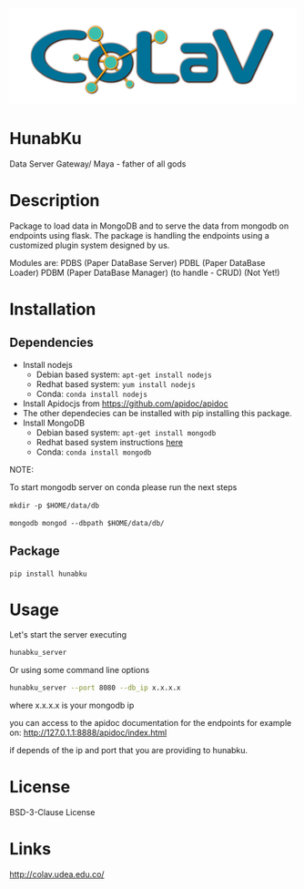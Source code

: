 <center><img src="https://raw.githubusercontent.com/colav/colav.github.io/master/img/Logo.png"/></center>

# HunabKu  
Data Server Gateway/  Maya - father of all gods

# Description
Package to load data in MongoDB and to serve the data from mongodb on endpoints using flask. 
The package is handling the endpoints  using a customized plugin system designed by us.

Modules are:
PDBS (Paper DataBase Server)
PDBL  (Paper DataBase Loader)
PDBM (Paper DataBase Manager) (to handle - CRUD) (Not Yet!)

# Installation

## Dependencies
* Install nodejs 
    * Debian based system: `apt-get install nodejs`
    * Redhat based system: `yum install nodejs`
    * Conda: `conda install nodejs`
* Install Apidocjs from https://github.com/apidoc/apidoc
* The other dependecies can be installed with pip installing this package.
* Install MongoDB
    * Debian based system: `apt-get install mongodb`
    * Redhat based system instructions [here](https://docs.mongodb.com/manual/tutorial/install-mongodb-on-red-hat/)
    * Conda: `conda install mongodb`

NOTE:

To start mongodb server on conda please run the next steps

`
mkdir -p $HOME/data/db 
`

`
mongodb mongod --dbpath $HOME/data/db/
`

## Package
`pip install hunabku`

# Usage
Let's start the server executing
```.sh
hunabku_server
```
Or using some command line options
```.sh
hunabku_server --port 8080 --db_ip x.x.x.x
```

where x.x.x.x is your mongodb ip

you can access to the apidoc documentation for the endpoints for example on: http://127.0.1.1:8888/apidoc/index.html

if depends of the ip and port that you are providing to hunabku.


# License
BSD-3-Clause License 

# Links
http://colav.udea.edu.co/



